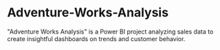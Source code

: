 # Adventure-Works-Analysis
"Adventure Works Analysis" is a Power BI project analyzing sales data to create insightful dashboards on trends and customer behavior.
